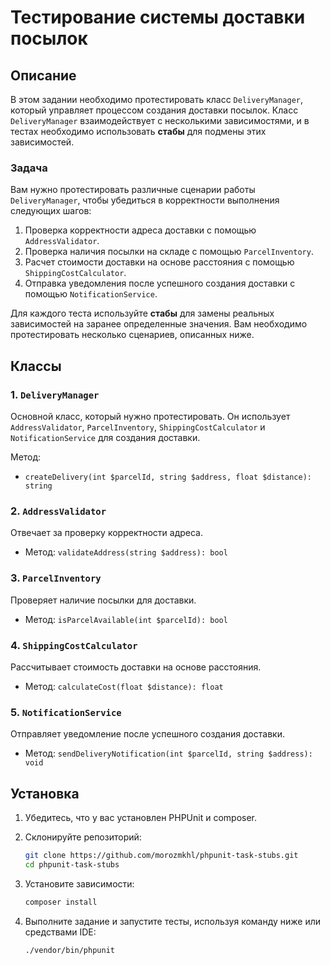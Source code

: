 # Тестирование системы доставки посылок

## Описание

В этом задании необходимо протестировать класс `DeliveryManager`, который управляет процессом создания доставки посылок. Класс `DeliveryManager` взаимодействует с несколькими зависимостями, и в тестах необходимо использовать **стабы** для подмены этих зависимостей.

### Задача

Вам нужно протестировать различные сценарии работы `DeliveryManager`, чтобы убедиться в корректности выполнения следующих шагов:

1. Проверка корректности адреса доставки с помощью `AddressValidator`.
2. Проверка наличия посылки на складе с помощью `ParcelInventory`.
3. Расчет стоимости доставки на основе расстояния с помощью `ShippingCostCalculator`.
4. Отправка уведомления после успешного создания доставки с помощью `NotificationService`.

Для каждого теста используйте **стабы** для замены реальных зависимостей на заранее определенные значения. Вам необходимо протестировать несколько сценариев, описанных ниже.

## Классы

### 1. `DeliveryManager`

Основной класс, который нужно протестировать. Он использует `AddressValidator`, `ParcelInventory`, `ShippingCostCalculator` и `NotificationService` для создания доставки.

Метод:
- `createDelivery(int $parcelId, string $address, float $distance): string`

### 2. `AddressValidator`

Отвечает за проверку корректности адреса.
- Метод: `validateAddress(string $address): bool`

### 3. `ParcelInventory`

Проверяет наличие посылки для доставки.
- Метод: `isParcelAvailable(int $parcelId): bool`

### 4. `ShippingCostCalculator`

Рассчитывает стоимость доставки на основе расстояния.
- Метод: `calculateCost(float $distance): float`

### 5. `NotificationService`

Отправляет уведомление после успешного создания доставки.
- Метод: `sendDeliveryNotification(int $parcelId, string $address): void`

## Установка

1. Убедитесь, что у вас установлен PHPUnit и composer.
2. Склонируйте репозиторий:

   ```bash
   git clone https://github.com/morozmkhl/phpunit-task-stubs.git
   cd phpunit-task-stubs
3. Установите зависимости:
   ```bash
   composer install

4. Выполните задание и запустите тесты, используя команду ниже или средствами IDE:

   ```bash
   ./vendor/bin/phpunit